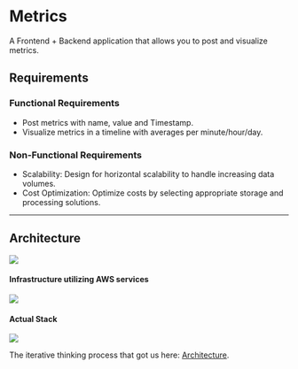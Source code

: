 # Metrics
A Frontend + Backend application that allows you to post and visualize metrics.

## Requirements
### Functional Requirements
- Post metrics with name, value and Timestamp.
- Visualize metrics in a timeline with averages per minute/hour/day.

### Non-Functional Requirements
- Scalability: Design for horizontal scalability to handle increasing data volumes.
- Cost Optimization: Optimize costs by selecting appropriate storage and processing solutions.

------------

## Architecture

![](https://drive.google.com/uc?id=1aEm-mb-e164g9aISS-t_khH987DvdPl0)
#### Infrastructure utilizing AWS services
![](https://drive.google.com/uc?id=1ITOX3qhsgW5oF-UffAkUN-f2biSA15Lh)
#### Actual Stack
![](https://drive.google.com/uc?id=1pT9YBHwZr-3JFQTyfol04A9L7j2hJxUa)

The iterative thinking process that got us here: [Architecture](./docs/01-Architecture.md).
